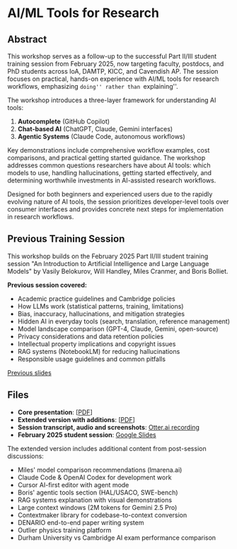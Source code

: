 # AI/ML Tools for Research

## Abstract

This workshop serves as a follow-up to the successful Part II/III student training session from February 2025, now targeting faculty, postdocs, and PhD students across IoA, DAMTP, KICC, and Cavendish AP. The session focuses on practical, hands-on experience with AI/ML tools for research workflows, emphasizing ``doing'' rather than ``explaining''.

The workshop introduces a three-layer framework for understanding AI tools:
1. **Autocomplete** (GitHub Copilot)  
2. **Chat-based AI** (ChatGPT, Claude, Gemini interfaces)
3. **Agentic Systems** (Claude Code, autonomous workflows)

Key demonstrations include comprehensive workflow examples, cost comparisons, and practical getting started guidance. The workshop addresses common questions researchers have about AI tools: which models to use, handling hallucinations, getting started effectively, and determining worthwhile investments in AI-assisted research workflows.

Designed for both beginners and experienced users due to the rapidly evolving nature of AI tools, the session prioritizes developer-level tools over consumer interfaces and provides concrete next steps for implementation in research workflows.

## Previous Training Session

This workshop builds on the February 2025 Part II/III student training session "An Introduction to Artificial Intelligence and Large Language Models" by Vasily Belokurov, Will Handley, Miles Cranmer, and Boris Bolliet.

**Previous session covered:**
- Academic practice guidelines and Cambridge policies
- How LLMs work (statistical patterns, training, limitations)
- Bias, inaccuracy, hallucinations, and mitigation strategies
- Hidden AI in everyday tools (search, translation, reference management)
- Model landscape comparison (GPT-4, Claude, Gemini, open-source)
- Privacy considerations and data retention policies
- Intellectual property implications and copyright issues
- RAG systems (NotebookLM) for reducing hallucinations
- Responsible usage guidelines and common pitfalls

[Previous slides](https://docs.google.com/presentation/d/1rnbk7WZUjMIAGBzkN6i8v0tEe1imiHprvL1ZOjs2B20)

 
## Files

- **Core presentation**: [[PDF](https://github.com/williamjameshandley/talks/raw/kicc_ai_tools_2025/will_handley_kicc_ai_tools_2025.pdf)] 
- **Extended version with additions**: [[PDF](https://github.com/williamjameshandley/talks/raw/kicc_ai_tools_2025/will_handley_with_additions_kicc_ai_tools_2025.pdf)]
- **Session transcript, audio and screenshots**: [Otter.ai recording](https://otter.ai/u/_vjee8a8H54IoUtQOYQrX9kjiTI)
- **February 2025 student session**: [Google Slides](https://www.docs.google.com/presentation/d/1rnbk7WZUjMIAGBzkN6i8v0tEe1imiHprvL1ZOjs2B20)

The extended version includes additional content from post-session discussions:
- Miles' model comparison recommendations (lmarena.ai)
- Claude Code & OpenAI Codex for development work
- Cursor AI-first editor with agent mode
- Boris' agentic tools section (HAL/USACO, SWE-bench)
- RAG systems explanation with visual demonstrations
- Large context windows (2M tokens for Gemini 2.5 Pro)
- Contextmaker library for codebase-to-context conversion
- DENARIO end-to-end paper writing system
- Outlier physics training platform
- Durham University vs Cambridge AI exam performance comparison